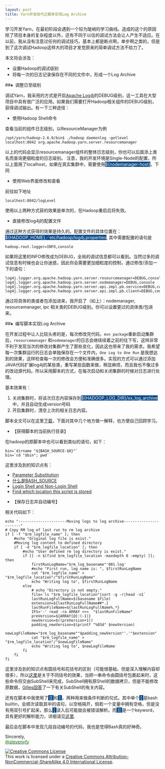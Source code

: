 ```yaml
---
layout: post
title: Yarn开发技巧之脚本实现Log Archive
---
```


学习开发Yarn，在最初阶段会遇到一个较为陡峭的学习曲线。造成的这个的原因除了项目本身的复杂程度以外，还有不同于以往的调试方法会让人产生不适应。在以前，我从没有注意过任何的调试技巧，基本上都是断点啊，单步啊之类的，但是到了这次调试Hadoop这样大的项目才发觉原来的简单调试方法不给力了。

本文将会涉及：

+ 设置Hadoop的调试级别
+ 将每一次的日志记录保存在不同的文件中，形成一个Log Archive

##&#9824;&nbsp;&nbsp;调整日至级别

调试Yarn，我采用的方式是开启<a href="http://logging.apache.org/log4j/2.x/">Apache Log4j</a>的DEBUG级别，这一工具在大型项目中具有很广泛的应用。如果我们需要打开Hadoop相关组件的DEBUG级别，获得调试输出。有一下三种途径：

- 使用Hadoop Shell命令

查看当前的组件日志级别，以ResourceManager为例
<pre><code class="BASH">/opt/yarn/hadoop-2.6.0/bin$ ./hadoop daemonlog -getlevel localhost:8042 org.apache.hadoop.yarn.server.resourcemanager
</code></pre>
以上的代码会显示resourcemanager组件的整体日志级别，你也可以后面添上类名而查询更细粒度的日志级别。
注意，我的开发环境是Single-Node的配置，所以上面用了localhost，如果在真实集群中，需要使用<span style="background-color: #084B8A"><font color="white">${nodemanager-host}</font></span>，下同


- 使用Web界面修改和查看

前往如下地址
<pre><code class="BASH">localhost:8042/logLevel</code></pre>

使用以上两种方式获的效果是单次的，在Hadoop重启后将失效。

<!--more-->


- 直接修改log4j的配置文件

通过这种方式获得的效果是持久的。配置文件的具体位置在：<span style="background-color: #084B8A"><font color="white">${HADOOP_HOME}／etc/hadoop/log4j.properties</font></span>, 其中需要配置的语句是

<pre><code class="BASH">hadoop.root.logger=INFO,console</code></pre>

如果将这里的INFO修改成为DEBUG，全局的调试信息都可以看到。当然过多的调试信息有时候也会让你迷惑，因此你会需要更加细粒度的控制，通过修改/添加一下的语句：

<pre><code class="Bash">log4j.logger.org.apache.hadoop.yarn.server.resourcemanager=DEBUG,console
log4j.logger.org.apache.hadoop.yarn.server.nodemanager=DEBUG,console
log4j.logger.org.apache.hadoop.yarn.server.api.impl.pb.service=DEBUG,console
log4j.logger.org.apache.hadoop.yarn.server.api.impl.pb.client=DEBUG,console
</code></pre>

通过将具体的类或者包添加进来，我开启了（如上）：nodemanager, resourcemanager, ipc 相关类的DEBUG级别。你可以设置更过的具体类/包进来。


##&#9824;&nbsp;&nbsp;编写脚本实现Log Archive

在开发过程中让人比较头疼的是，每次修改完代码，`mvn package`重新启动集群后，`resourcemanager` 和`nodemanager`的日志会继续续着之前的往下写，这样非常不利于发现当次的修改对集群产生了那些变化，因此这也带来了我的需求。我希望每一次集群运行的日志会单独保存在一个文件内，`One Log to One Run` 是我想达到的效果，这样检查每一次的修改会方便和准确很多。实现的方式可以通过添加JAVA代码扩展log4j的某些类，重写某些函数来做，稍显麻烦，而且我也不像过多的改动源代码。所以采用脚本的方式，在每次启动和关闭集群的时候对日志进行处理。

基本效果有：

1. 关闭集群时，将该次日志内容保存到<span style="background-color: #084B8A"><font color="white">${HADOOP_LOG_DIR}/xx_log_archive</font></span>中，并且自动生成version号码
2. 开启集群时，清空上次的相关日志内容。

脚本全文可以在这里<a href="https://gist.github.com/legatoo/bf8bca91ad6886512500">下载</a>，下面对其中几个地方做一解释，也方便自己回顾学习。

- 【获得脚本的当前执行目录】

在hadoop的原脚本中也可以看到类似的语句，如下：

<pre><code class="Bash">bin=`dirname "${BASH_SOURCE-$0}"`
bin=`cd "$bin"; pwd`
</code></pre>

这里涉及到的知识点有：

+ <a href="http://tldp.org/LDP/abs/html/parameter-substitution.html">Parameter Substitution</a>
+ <a href="http://www.gnu.org/software/bash/manual/html_node/Bash-Variables.html">什么是BASH_SOURCE</a>
+ <a href="http://unix.stackexchange.com/a/46856/64917">Login Shell and Non-Login Shell</a>
+ <a href="http://stackoverflow.com/a/246128/1285444">Find which location this script is stored</a>


- 【保存日志并自动编号】

相关代码如下：

<pre><code class="Bash">echo "----------------------Moving logs to log archive-----------------------"
# Copy RM log of last run to rm log archive
if [ -f "$rm_logfile_name" ]; then
    #echo "Original log file is exist."
    #Moving log content to defined directory
    if [ -d "$rm_logfile_location" ]; then
        #echo "User defined rm log directory is exist."
        if [[ -n $(find $rm_logfile_location -maxdepth 0 -empty) ]]; then
            firstRunLogName="$rm_log_basename"'001.log'
            #echo "First run, log name is: ", $firstRunLogName
            cat "$rm_logfile_name" > "$rm_logfile_location"/"$firstRunLogName"
            echo "Writing log to", $firstRunLogName
        else
            # echo "Directory is not empty."
            file=`ls "$rm_logfile_location"|sort -g -r|head -n1`
            lastRunLogFullName=$(basename $file)
            extension=${lastRunLogFullName##*.}
            lastRunFileName=${lastRunLogFullName%.*}
            IFS='-' read -ra ARRAY <<<  "$lastRunFileName"
            preVersion=${ARRAY[@]:(-1)}
            newVersion=$((preVersion+1))
            padding_newVersion=$(printf "%03d" $newVersion)
            newLogFileName="$rm_log_basename""$padding_newVersion"'.'"$extension"
            cat "$rm_logfile_name" > "$rm_logfile_location"/"$newLogFileName"
            echo "Writing log to", $newLogFileName
        fi
    fi
fi
</code></pre>

这里涉及到的知识点有圆括号和花括号的区别（可能很基础，但是深入理解内容却很多），所以<a href="http://ss64.com/bash/syntax-brackets.html">这里</a>是关于不同括号的效果，当把一串命令由圆括号包裹起来时，这些命令将交由SubShell来完成，SubShell拥有原Shell的数据拷贝，但是不能修改原数据，<a href="http://unix.stackexchange.com/a/138498/64917">Gilles回答</a>了一下有关SubShell的有关内容。

还有在脚本中我使用了<span style="background-color: #084B8A"><font color="white"> [[ </font></span>和<span style="background-color: #084B8A"><font color="white"> [ </font></span>，两种用来做条件判断的句式。其中单个<span style="background-color: #084B8A"><font color="white"> [ </font></span>是bash builtin，会顺次读取其中的语句，以空格隔开，倘若一个变量中拥有空格，但是没有用双引号扩起来，那么<span style="background-color: #084B8A"><font color="white"> [ </font></span>读入后可能就会被错误解析。而<span style="background-color: #084B8A"><font color="white"> [[ </font></span>是一个keyword，具有更好的解析能力，详细请见<a href="http://mywiki.wooledge.org/BashGuide/TestsAndConditionals#Conditional_Blocks_.28if.2C_test_and_.5B.5B.29">这里</a>.

最后会在脚本中发现几段自动编号的代码，我也是觉得Bash真的好神奇。


Sincerely,<br>
<a href="https://twitter.com/stevenyfy"><font color="green">@stevenyfy</font></a>


<a rel="license" href="http://creativecommons.org/licenses/by-nc-sa/4.0/"><img alt="Creative Commons License" style="border-width:0" src="https://i.creativecommons.org/l/by-nc-sa/4.0/88x31.png" /></a><br />This work is licensed under a <a rel="license" href="http://creativecommons.org/licenses/by-nc-sa/4.0/">Creative Commons Attribution-NonCommercial-ShareAlike 4.0 International License</a>.
